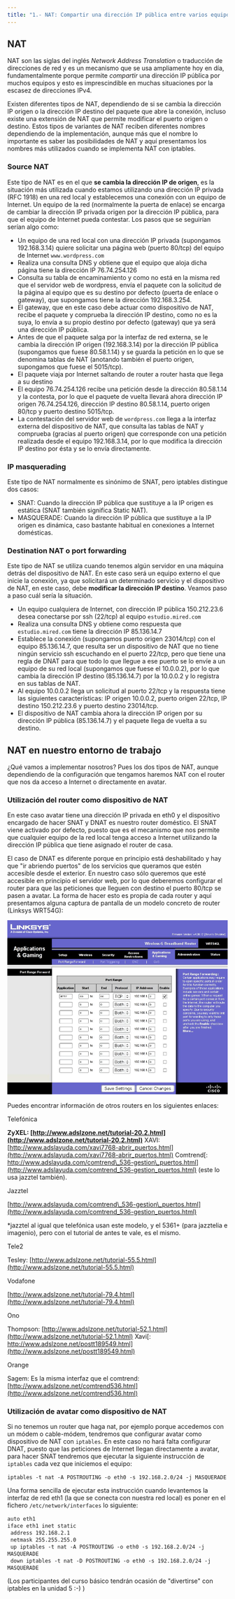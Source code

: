 ```yaml
---
title: "1.- NAT: Compartir una dirección IP pública entre varios equipos"
---
```


## NAT

NAT son las siglas del inglés _Network Address Translation_ o traducción de direcciones de red y es un mecanismo que se usa ampliamente hoy en día, fundamentalmente porque permite _compartir_ una dirección IP pública por muchos equipos y esto es imprescindible en muchas situaciones por la escasez de direcciones IPv4.

Existen diferentes tipos de NAT, dependiendo de si se cambia la dirección IP origen o la dirección IP destino del paquete que abre la conexión, incluso existe una extensión de NAT que permite modificar el puerto origen o destino. Estos tipos de variantes de NAT reciben diferentes nombres dependiendo de la implementación, aunque más que el nombre lo importante es saber las posibilidades de NAT y aquí presentamos los nombres más utilizados cuando se implementa NAT con iptables.

### Source NAT

Este tipo de NAT es en el que **se cambia la dirección IP de origen**, es la situación más utilizada cuando estamos utilizando una dirección IP privada (RFC 1918) en una red local y establecemos una conexión con un equipo de Internet. Un equipo de la red (normalmente la puerta de enlace) se encarga de cambiar la dirección IP privada origen por la dirección IP pública, para que el equipo de Internet pueda contestar. Los pasos que se seguirían serían algo como:

* Un equipo de una red local con una dirección IP privada (supongamos 192.168.3.14) quiere solicitar una página web (puerto 80/tcp) del equipo de Internet `www.wordpress.com`
* Realiza una consulta DNS y obtiene que el equipo que aloja dicha página tiene la dirección IP 76.74.254.126
* Consulta su tabla de encaminamiento y como no está en la misma red que el servidor web de wordpress, envía el paquete con la solicitud de la página al equipo que es su destino por defecto (puerta de enlace o gateway), que supongamos tiene la dirección 192.168.3.254.
* El gateway, que en este caso debe actuar como dispositivo de NAT, recibe el paquete y comprueba la dirección IP destino, como no es la suya, lo envía a su propio destino por defecto (gateway) que ya será una dirección IP pública.
* Antes de que el paquete salga por la interfaz de red externa, se le cambia la dirección IP origen (192.168.3.14) por la dirección IP pública (supongamos que fuese 80.58.1.14) y se guarda la petición en lo que se denomina tablas de NAT (anotando también el puerto origen, supongamos que fuese el 5015/tcp).
* El paquete viaja por Internet saltando de router a router hasta que llega a su destino
* El equipo 76.74.254.126 recibe una petición desde la dirección 80.58.1.14 y la contesta, por lo que el paquete de vuelta llevará ahora dirección IP origen 76.74.254.126, dirección IP destino 80.58.1.14, puerto origen 80/tcp y puerto destino 5015/tcp.
* La contestación del servidor web de `wordpress.com` llega a la interfaz externa del dispositivo de NAT, que consulta las tablas de NAT y comprueba (gracias al puerto origen) que corresponde con una petición realizada desde el equipo 192.168.3.14, por lo que modifica la dirección IP destino por ésta y se lo envía directamente.

### IP masquerading

Este tipo de NAT normalmente es sinónimo de SNAT, pero iptables distingue dos casos:

* SNAT: Cuando la dirección IP pública que sustituye a la IP origen es estática (SNAT también significa Static NAT).
* MASQUERADE: Cuando la dirección IP pública que sustituye a la IP origen es dinámica, caso bastante habitual en conexiones a Internet domésticas.

### Destination NAT o port forwarding

Este tipo de NAT se utiliza cuando tenemos algún servidor en una máquina detrás del dispositivo de NAT. En este caso será un equipo externo el que inicie la conexión, ya que solicitará un determinado servicio y el dispositivo de NAT, en este caso, debe **modificar la dirección IP destino**. Veamos paso a paso cuál sería la situación.

* Un equipo cualquiera de Internet, con dirección IP pública 150.212.23.6 desea conectarse por ssh (22/tcp) al equipo `estudio.mired.com`
* Realiza una consulta DNS y obtiene como respuesta que `estudio.mired.com` tiene la dirección IP 85.136.14.7
* Establece la conexión (supongamos puerto origen 23014/tcp) con el equipo 85.136.14.7, que resulta ser un dispositivo de NAT que no tiene ningún servicio ssh escuchando en el puerto 22/tcp, pero que tiene una regla de DNAT para que todo lo que llegue a ese puerto se lo envíe a un equipo de su red local (supongamos que fuese el 10.0.0.2), por lo que cambia la dirección IP destino (85.136.14.7) por la 10.0.0.2 y lo registra en sus tablas de NAT.
* Al equipo 10.0.0.2 llega un solicitud al puerto 22/tcp y la respuesta tiene las siguientes características: IP origen 10.0.0.2, puerto origen 22/tcp, IP destino 150.212.23.6 y puerto destino 23014/tcp.
* El dispositivo de NAT cambia ahora la dirección IP origen por su dirección IP pública (85.136.14.7) y el paquete llega de vuelta a su destino.

## NAT en nuestro entorno de trabajo

¿Qué vamos a implementar nosotros? Pues los dos tipos de NAT, aunque dependiendo de la configuración que tengamos haremos NAT con el router que nos da acceso a Internet o directamente en avatar.

### Utilización del router como dispositivo de NAT

En este caso avatar tiene una dirección IP privada en eth0 y el dispositivo encargado de hacer SNAT y DNAT es nuestro router doméstico. El SNAT viene activado por defecto, puesto que es el mecanismo que nos permite que cualquier equipo de la red local tenga acceso a Internet utilizando la dirección IP pública que tiene asignado el router de casa.

El caso de DNAT es diferente porque en principio está deshabilitado y hay que "ir abriendo puertos" de los servicios que queramos que estén accesible desde el exterior. En nuestro caso sólo queremos que esté accesible en principio el servidor web, por lo que deberemos configurar el router para que las peticiones que lleguen con destino el puerto 80/tcp se pasen a avatar. La forma de hacer esto es propia de cada router y aquí presentamos alguna captura de pantalla de un modelo concreto de router (Linksys WRT54G):

![linksys-dnat](../img/linksys-dnat.jpg "linksys-dnat")


Puedes encontrar información de otros routers en los siguientes enlaces:

Telefónica

**ZyXEL: [http://www.adslzone.net/tutorial-20.2.html](http://www.adslzone.net/tutorial-20.2.html)**
XAVI: [http://www.adslayuda.com/xavi7768-abrir_puertos.html](http://www.adslayuda.com/xavi7768-abrir_puertos.html)
Comtrend[: http://www.adslayuda.com/comtrend\_536-gestion\_puertos.html](http://www.adslayuda.com/comtrend_536-gestion_puertos.html) (este lo usa jazztel también).

Jazztel

[http://www.adslayuda.com/comtrend\_536-gestion\_puertos.html](http://www.adslayuda.com/comtrend_536-gestion_puertos.html)

*jazztel al igual que telefónica usan este modelo, y el 5361+ (para jazztelia e imagenio), pero con el tutorial de antes te vale, es el mismo.

Tele2

Tesley: [http://www.adslzone.net/tutorial-55.5.html](http://www.adslzone.net/tutorial-55.5.html)

Vodafone

[http://www.adslzone.net/tutorial-79.4.html](http://www.adslzone.net/tutorial-79.4.html)

Ono

Thompson: [http://www.adslzone.net/tutorial-52.1.html](http://www.adslzone.net/tutorial-52.1.html)
Xavi[: http://www.adslzone.net/postt189549.html](http://www.adslzone.net/postt189549.html)

Orange

Sagem: Es la misma interfaz que el comtrend: [http://www.adslzone.net/comtrend536.html](http://www.adslzone.net/comtrend536.html)

### Utilización de avatar como dispositivo de NAT

Si no tenemos un router que haga nat, por ejemplo porque accedemos con un módem o cable-módem, tendremos que configurar avatar como dispositivo de NAT con `iptables`. En este caso no hará falta configurar DNAT, puesto que las peticiones de Internet llegan directamente a avatar, para hacer SNAT tendremos que ejecutar la siguiente instrucción de `iptables` cada vez que iniciemos el equipo:

    iptables -t nat -A POSTROUTING -o eth0 -s 192.168.2.0/24 -j MASQUERADE

Una forma sencilla de ejecutar esta instrucción cuando levantemos la interfaz de red eth1 (la que se conecta con nuestra red local) es poner en el fichero `/etc/network/interfaces` lo siguiente:

    auto eth1
    iface eth1 inet static
     address 192.168.2.1
     netmask 255.255.255.0
     up iptables -t nat -A POSTROUTING -o eth0 -s 192.168.2.0/24 -j MASQUERADE
     down iptables -t nat -D POSTROUTING -o eth0 -s 192.168.2.0/24 -j MASQUERADE

(Los participantes del curso básico tendrán ocasión de "divertirse" con iptables en la unidad 5 :-) )